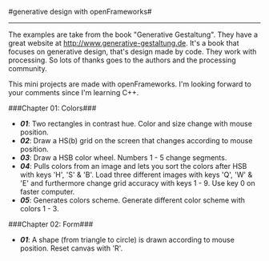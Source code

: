 #generative design with openFrameworks#
* * *

The examples are take from the book "Generative Gestaltung". They have a great website at http://www.generative-gestaltung.de. It's a book that focuses on generative design, that's design made by code. They work with processing. So lots of thanks goes to the authors and the processing community.

This mini projects are made with openFrameworks. I'm looking forward to your comments since I'm learning C++.

###Chapter 01: Colors###

- *__01__*: Two rectangles in contrast hue. Color and size change with mouse position.
- *__02__*: Draw a HS(b) grid on the screen that changes according to mouse position.
- *__03__*: Draw a HSB color wheel. Numbers 1 - 5 change segments.
- *__04__*: Pulls colors from an image and lets you sort the colors after HSB with keys 'H', 'S' & 'B'. Load three different images with keys 'Q', 'W' & 'E' and furthermore change grid accuracy with keys 1 - 9. Use key 0 on faster computer.
- *__05__*: Generates colors scheme. Generate different color scheme with colors 1 - 3.


###Chapter 02: Form###

- *__01__*: A shape (from triangle to circle) is drawn according to mouse position. Reset canvas with 'R'.
